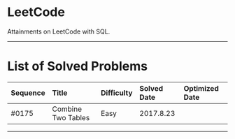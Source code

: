 # LeetCode
Attainments on LeetCode with SQL.

--- 

# List of Solved Problems

| Sequence | Title | Difficulty | Solved Date | Optimized Date |
|:---------|:------|:-----------|:------------|:---------------|
| #0175 | Combine Two Tables | Easy | 2017.8.23 |  |


--- 
